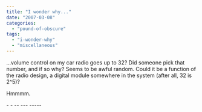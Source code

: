 ```yaml
---
title: "I wonder why..."
date: "2007-03-08"
categories: 
  - "pound-of-obscure"
tags: 
  - "i-wonder-why"
  - "miscellaneous"
---
```


...volume control on my car radio goes up to 32? Did someone pick that number, and if so why? Seems to be awful random. Could it be a function of the radio design, a digital module somewhere in the system (after all, 32 is 2^5)?

Hmmmm.

\- - -- --- -----
